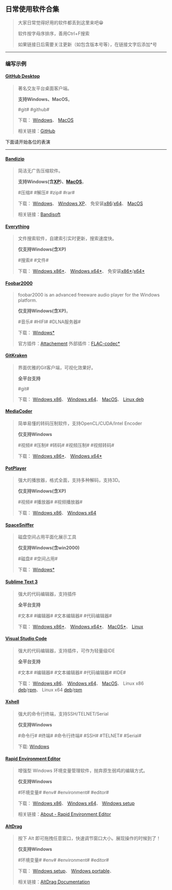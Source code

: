 ﻿## 日常使用软件合集

> 大家日常觉得好用的软件都丢到这里来吧😁
> 
> 软件按字母序排序，善用Ctrl+F搜索
> 
> 如果链接日后需要关注更新（如包含版本号等），在链接文字后添加*号

---

### 编写示例

<!--Template
↓↓↓↓↓模板，从下面一行开始复制
#### [这里写软件名称](这里写软件官网地址，优先中文，如果官网分系统，默认写Windows，其他的写简介里)

> 这里写软件简介。
> 
> 如果有特殊要求也写这里，用**加粗**。
> 
> #这里写关键词# #关键词之间记得用空格隔开#
> 
> 下载：
> [Windows x86](下载链接最好点击即可下载)、
> [Windows x64](如果分32/64就分开写)、
> [MacOS](MacOS可写App Store链接)、
> [Linux](如果链接中包含版本号等，记得文字后面加上*号，比如[Linux*]这样)
> 
> 相关链接：[这里写网站名称，没有可不写相关链接](这里写网站链接)
↑↑↑↑↑复制到上面一行为止
-->

#### [GitHub Desktop](https://desktop.github.com/)

> 著名交友平台桌面客户端。
> 
> **支持Windows、MacOS**。
> 
> #git# #github#
> 
> 下载：
> [Windows](https://central.github.com/deployments/desktop/desktop/latest/win32)、
> [MacOS](https://central.github.com/deployments/desktop/desktop/latest/darwin)
> 
> 相关链接：[GitHub](https://github.com/)

下面请开始各位的表演

---

#### [Bandizip](https://www.bandisoft.com/bandizip/)

> 简洁无广告压缩软件。
> 
> **支持Windows(含[XP](https://www.bandisoft.com/bandizip/old/))、[MacOS](https://www.bandisoft.com/bandizip.mac/)**。
> 
> #压缩# #解压# #zip# #rar#
> 
> 下载：
> [Windows](https://www.bandisoft.com/bandizip/dl.php?web)、
> [Windows XP](https://www.bandisoft.com/bandizip/dl.php?xp)、
> 免安装[x86](https://www.bandisoft.com/bandizip/dl.php?portable)/[x64](https://www.bandisoft.com/bandizip/dl.php?portable64)、
> [MacOS](https://itunes.apple.com/cn/app/id1265704574)
> 
> 相关链接：[Bandisoft](https://www.bandisoft.com/)

#### [Everything](https://www.voidtools.com/)

> 文件搜索软件，自建索引实时更新，搜索速度快。
> 
> **仅支持Windows(含XP)**
> 
> #搜索# #文件#
> 
> 下载：
> [Windows x86*](https://www.voidtools.com/Everything-1.4.1.924.x86-Setup.exe)、
> [Windows x64*](https://www.voidtools.com/Everything-1.4.1.924.x64-Setup.exe)、
> 免安装[x86*](https://www.voidtools.com/Everything-1.4.1.924.x86.zip)/[x64*](https://www.voidtools.com/Everything-1.4.1.924.x64.zip)

#### [Foobar2000](http://www.foobar2000.org/)

> foobar2000 is an advanced freeware audio player for the Windows platform. 
> 
> **仅支持Windows(含XP)**。
> 
> #音乐# #HIFI# #DLNA服务器#
> 
> 下载：
> [Windows*](http://www.foobar2000.org/getfile/da921877766ab8d9f6fe977ffa1a63d3/foobar2000_v1.4.1.exe)
> 
> 官方插件：[Attachement](http://www.foobar2000.org/components)
> 外部插件：[FLAC-codec*](https://ftp.osuosl.org/pub/xiph/releases/flac/flac-1.3.2-win.zip)

#### [GitKraken](https://www.gitkraken.com/)

> 界面优雅的Git客户端，可视化效果好。
> 
> **全平台支持**
> 
> #git#
> 
> 下载：
> [Windows x86](https://www.gitkraken.com/download/windows)、
> [Windows x64](https://www.gitkraken.com/download/windows64)、
> [MacOS](https://www.gitkraken.com/download/mac)、
> [Linux deb](https://www.gitkraken.com/download/linux-deb)

#### [MediaCoder](http://www.mediacoderhq.com/dlfull.htm)

> 简单易懂的转码压制软件，支持OpenCL/CUDA/Intel Encoder
>
> **仅支持Windows**
>
> #视频# #压制# #转码# #视频压制# #视频转码#
>
> 下载：
> [Windows x86*](http://www.mediacoderhq.com/mirrors.html?file=MediaCoder-0.8.55.exe)、
> [Windows x64*](http://www.mediacoderhq.com/mirrors.html?file=MediaCoder-x64-0.8.56.exe)

#### [PotPlayer](https://potplayer.daum.net/?lang=zh_CN)

> 强大的播放器，格式全面，支持多种解码，支持3D。
> 
> **仅支持Windows(含XP)**
> 
> #视频# #播放器# #视频播放器#
> 
> 下载：
> [Windows x86](https://t1.daumcdn.net/potplayer/PotPlayer/Version/Latest/PotPlayerSetup.exe)、
> [Windows x64](https://t1.daumcdn.net/potplayer/PotPlayer/Version/Latest/PotPlayerSetup64.exe)

#### [SpaceSniffer](http://www.uderzo.it/main_products/space_sniffer/index.html)

> 磁盘空间占用平面化展示工具
> 
> **仅支持Windows(含win2000)**
> 
> #磁盘# #空间占用#
>
> 下载：
> [Windows*](https://www.fosshub.com/SpaceSniffer.html?dwl=spacesniffer_1_3_0_2.zip)

#### [Sublime Text 3](http://www.sublimetext.com/)

> 强大的代码编辑器，支持插件
> 
> **全平台支持**
> 
> #文本# #编辑器# #文本编辑器# #代码编辑器#
> 
> 下载：
> [Windows x86*](https://download.sublimetext.com/Sublime%20Text%20Build%203176%20Setup.exe)、
> [Windows x64*](https://download.sublimetext.com/Sublime%20Text%20Build%203176%20x64%20Setup.exe)、
> [MacOS*](https://download.sublimetext.com/Sublime%20Text%20Build%203176.dmg)、
> [Linux](http://www.sublimetext.com/docs/3/linux_repositories.html)

#### [Visual Studio Code](https://code.visualstudio.com/)

> 强大的代码编辑器，支持插件，可作为轻量级IDE
> 
> **全平台支持**
> 
> #文本# #编辑器# #文本编辑器# #代码编辑器# #IDE#
> 
> 下载：
> [Windows x86](https://aka.ms/win32-user-stable)、
> [Windows x64](https://aka.ms/win32-x64-user-stable)、
> [MacOS](https://code.visualstudio.com/docs/?dv=osx)、
> Linux x86 [deb](https://code.visualstudio.com/docs/?dv=linux32_deb)/[rpm](https://code.visualstudio.com/docs/?dv=linux32_rpm)、
> Linux x64 [deb](https://code.visualstudio.com/docs/?dv=linux64_deb)/[rpm](https://code.visualstudio.com/docs/?dv=linux64_rpm)

#### [Xshell](https://www.netsarang.com/products/xsh_overview.html)

> 强大的命令行终端，支持SSH/TELNET/Serial
> 
> **仅支持Windows**
> 
> #命令行# #终端# #命令行终端# #SSH# #TELNET# #Serial#
> 
> 下载:
> [Windows](https://www.netsarang.com/download/down_form.html?code=622) 

#### [Rapid Environment Editor](https://www.rapidee.com)

> 增强型 Windows 环境变量管理软件，抛弃原生弱鸡的编辑方式。
> 
> **仅支持Windows**
> 
> #环境变量# #env# #environment# #editor#
> 
> 下载：
> [Windows x86](https://www.rapidee.com/download/RapidEE.zip)、
> [Windows x64](https://www.rapidee.com/download/RapidEEx64.zip)、
> [Windows setup](https://www.rapidee.com/download/RapidEE_setup.exe)
> 
> 相关链接：[About - Rapid Environment Editor](https://www.rapidee.com/en/about)

#### [AltDrag](https://stefansundin.github.io/altdrag/)

> 按下 Alt 即可拖拽任意窗口，快速调节窗口大小。展现操作的时候到了！
> 
> **仅支持Windows**
> 
> #环境变量# #env# #environment# #editor#
> 
> 下载：
> [Windows setup](https://github.com/stefansundin/altdrag/releases/download/v1.1/AltDrag-1.1.exe)、
> [Windows portable](https://github.com/stefansundin/altdrag/releases/download/v1.1/AltDrag-1.1.zip)、
> 
> 相关链接：[AltDrag Documentation](https://stefansundin.github.io/altdrag/doc/)
